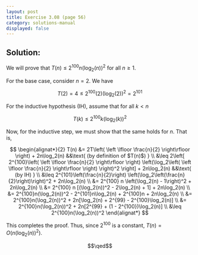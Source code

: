 ```yaml
---
layout: post
title: Exercise 3.08 (page 56)
category: solutions-manual
displayed: false
---
```


## Solution:

We will prove that $T(n) \leq 2^{100}n(\log_2(n))^2$ for all $n \geq 1$.

For the base case, consider $n = 2$. We have 

$$T(2) = 4 \leq 2^{100}(2)(\log_2(2))^2 = 2^{101}$$

For the inductive hypothesis (IH), assume that for all $k < n$

$$T(k) \leq 2^{100}k(\log_2(k))^2$$

Now, for the inductive step, we must show that the same holds for $n$. That is,

$$
    \begin{alignat*}{2}
        T(n) &= 2T\left( \left \lfloor \frac{n}{2} \right\rfloor \right) + 2n\log_2(n) &&\text{ (by definition of $T(n)$) } \\
        &\leq 2\left[ 2^{100}\left( \left \lfloor \frac{n}{2} \right\rfloor \right) \left(\log_2\left( \left \lfloor \frac{n}{2} \right\rfloor \right) \right)^2 \right] + 2n\log_2(n) &&\text{ (by IH) } \\
        &\leq 2^{101}\left(\frac{n}{2}\right) \left(\log_2\left(\frac{n}{2}\right)\right)^2 + 2n\log_2(n) \\
        &= 2^{100} n \left(\log_2(n) - 1\right)^2 + 2n\log_2(n) \\
        &= 2^{100} n [(\log_2(n))^2 - 2\log_2(n) + 1] + 2n\log_2(n) \\
        &= 2^{100}n(\log_2(n))^2 - 2^{101}n\log_2(n) + 2^{100}n + 2n\log_2(n) \\
        &= 2^{100}n(\log_2(n))^2 + 2n[\log_2(n) + 2^{99} - 2^{100}\log_2(n)] \\
        &= 2^{100}n(\log_2(n))^2 + 2n[2^{99} + (1 - 2^{100})\log_2(n)] \\
        &\leq 2^{100}n(\log_2(n))^2
    \end{alignat*}
$$

This completes the proof. Thus, since $2^{100}$ is a constant, $T(n) = O(n(\log_2(n))^2)$.

$$\qed$$